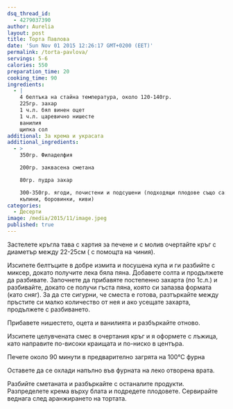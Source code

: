 ```yaml
---
dsq_thread_id:
  - 4279037390
author: Aurelia
layout: post
title: Торта Павлова
date: 'Sun Nov 01 2015 12:26:17 GMT+0200 (EET)'
permalink: /torta-pavlova/
servings: 5-6
calories: 550
preparation_time: 20
cooking_time: 90
ingredients:
  - |
    4 белтъка на стайна температура, около 120-140гр.
    225гр. захар
    1 ч.л. бял винен оцет
    1 ч.л. царевично нишесте
    ванилия
    щипка сол
additional: За крема и украсата
additional_ingredients:
  - >
    350гр. Филаделфия

    200гр. заквасена сметана

    80гр. пудра захар

    300-350гр. ягоди, почистени и подсушени (подходящи плодове също са: малини,
    къпини, боровинки, киви)
categories:
  - Десерти
image: /media/2015/11/image.jpeg
published: true
---
```

Застелете кръгла тава с хартия за печене и с молив очертайте кръг с диаметър между 22-25см ( с помощта на чиния).
  
Изсипете белтъците в добре измита и посушена купа и ги разбийте с миксер, докато получите лека бяла пяна. Добавете солта и продължете да разбивате. Започнете да прибавяте постепенно захарта (по 1с.л.) и разбивайте, докато се получи гъста пяна, която си запазва формата (като сняг). За да сте сигурни, че сместа е готова, разтъркайте между пръстите си малко количество от нея и ако усещате захарта, продължете с разбиването.
  
Прибавете нишестето, оцета и ванилията и разбъркайте отново.
  
Изсипете целувчената смес в очертания кръг и я оформете с лъжица, като направите по-високи краищата и по-ниско в центъра.
  
Печете около 90 минути в предварително загрята на 100°С фурна
  
Оставете да се охлади напълно във фурната на леко отворена врата.
  
Разбийте сметаната и разбъркайте с останалите продукти. Разпределете крема върху блата и подредете плодовете.
Сервирайте веднага след аранжирането на тортата.